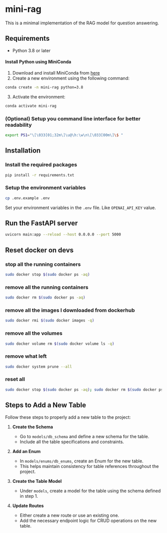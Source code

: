 # mini-rag

This is a minimal implementation of the RAG model for question answering.

## Requirements

- Python 3.8 or later

#### Install Python using MiniConda

1) Download and install MiniConda from [here](https://docs.anaconda.com/free/miniconda/#quick-command-line-install)
2) Create a new environment using the following command:

```bash
conda create -n mini-rag python=3.8
```

3) Activate the environment:

```bash
conda activate mini-rag
```

### (Optional) Setup you command line interface for better readability

```bash
export PS1="\[\033[01;32m\]\u@\h:\w\n\[\033[00m\]\$ "
```

## Installation

### Install the required packages

```bash
pip install -r requirements.txt
```

### Setup the environment variables

```bash
cp .env.example .env
```

Set your environment variables in the `.env` file. Like `OPENAI_API_KEY` value.

## Run the FastAPI server

```bash
uvicorn main:app --reload --host 0.0.0.0 --port 5000
```

## Reset docker on devs

### stop all the running containers

```bash
sudo docker stop $(sudo docker ps -aq)
```

### remove all the running containers

```bash
sudo docker rm $(sudo docker ps -aq)
```

### remove all the images I downloaded from dockerhub

```bash
sudo docker rmi $(sudo docker images -q)
```

### remove all the volumes

```bash
sudo docker volume rm $(sudo docker volume ls -q)
```

### remove what left

```bash
sudo docker system prune --all
```

### reset all

```bash
sudo docker stop $(sudo docker ps -aq); sudo docker rm $(sudo docker ps -aq); sudo docker rmi $(sudo docker images -q); sudo docker volume rm $(sudo docker volume ls -q); sudo docker system prune --all
```

## Steps to Add a New Table

Follow these steps to properly add a new table to the project:

1. **Create the Schema**  
   - Go to `models/db_schema` and define a new schema for the table.  
   - Include all the table specifications and constraints.

2. **Add an Enum**  
   - In `models/enums/db_enums`, create an Enum for the new table.  
   - This helps maintain consistency for table references throughout the project.

3. **Create the Table Model**  
   - Under `models`, create a model for the table using the schema defined in step 1.  

4. **Update Routes**  
   - Either create a new route or use an existing one.  
   - Add the necessary endpoint logic for CRUD operations on the new table.

